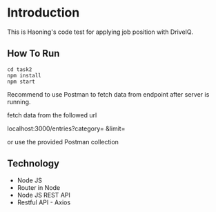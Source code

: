 
# Introduction

This is Haoning's code test for applying job position with DriveIQ. 

## How To Run

```
cd task2
npm install
npm start
```

Recommend to use Postman to fetch data from endpoint after server is running. 

fetch data from the followed url

localhost:3000/entries?category= &limit= 

or use the provided Postman collection

## Technology

* Node JS
* Router in Node
* Node JS REST API
* Restful API - Axios


